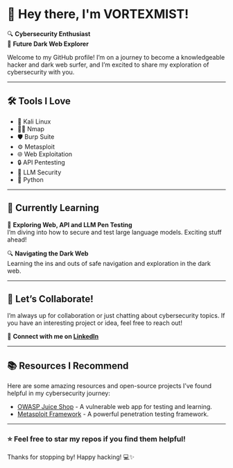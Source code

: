 # 👋 Hey there, I'm VORTEXMIST!

🔍 **Cybersecurity Enthusiast**  
🌌 **Future Dark Web Explorer**  

Welcome to my GitHub profile! I’m on a journey to become a knowledgeable hacker and dark web surfer, and I’m excited to share my exploration of cybersecurity with you.

---

## 🛠️ Tools I Love

- 🔧 Kali Linux
- 🕵️‍♂️ Nmap
- 🛡️ Burp Suite
- ⚙️ Metasploit
- 🌐 Web Exploitation
- 🔒 API Pentesting
- 🤖 LLM Security
- 🐍 Python
---

## 🚀 Currently Learning

🌟 **Exploring Web, API and LLM Pen Testing**  
I’m diving into how to secure and test large language models. Exciting stuff ahead!

🔍 **Navigating the Dark Web**  
Learning the ins and outs of safe navigation and exploration in the dark web.

---

## 🤝 Let’s Collaborate!

I’m always up for collaboration or just chatting about cybersecurity topics. If you have an interesting project or idea, feel free to reach out!  

🔗 **Connect with me on [LinkedIn](https://www.linkedin.com/in/yourlinkedinprofile)**  

---

## 📚 Resources I Recommend

Here are some amazing resources and open-source projects I’ve found helpful in my cybersecurity journey:

- [OWASP Juice Shop](https://github.com/owasp/juice-shop) - A vulnerable web app for testing and learning.
- [Metasploit Framework](https://github.com/rapid7/metasploit-framework) - A powerful penetration testing framework.

---

### ⭐️ Feel free to star my repos if you find them helpful!

Thanks for stopping by! Happy hacking! 💻✨
